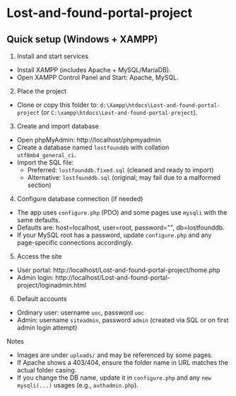 # Lost-and-found-portal-project

## Quick setup (Windows + XAMPP)

1) Install and start services
- Install XAMPP (includes Apache + MySQL/MariaDB).
- Open XAMPP Control Panel and Start: Apache, MySQL.

2) Place the project
- Clone or copy this folder to: `d:\Xampp\htdocs\Lost-and-found-portal-project` (or `C:\xampp\htdocs\Lost-and-found-portal-project`).

3) Create and import database
- Open phpMyAdmin: http://localhost/phpmyadmin
- Create a database named `lostfounddb` with collation `utf8mb4_general_ci`.
- Import the SQL file:
	- Preferred: `lostfounddb.fixed.sql` (cleaned and ready to import)
	- Alternative: `lostfounddb.sql` (original; may fail due to a malformed section)

4) Configure database connection (if needed)
- The app uses `configure.php` (PDO) and some pages use `mysqli` with the same defaults.
- Defaults are: host=localhost, user=root, password="", db=lostfounddb.
- If your MySQL root has a password, update `configure.php` and any page-specific connections accordingly.

5) Access the site
- User portal: http://localhost/Lost-and-found-portal-project/home.php
- Admin login: http://localhost/Lost-and-found-portal-project/loginadmin.html

6) Default accounts
- Ordinary user: username `uoc`, password `uoc`
- Admin: username `siteadmin`, password `admin` (created via SQL or on first admin login attempt)

Notes
- Images are under `uploads/` and may be referenced by some pages.
- If Apache shows a 403/404, ensure the folder name in URL matches the actual folder casing.
- If you change the DB name, update it in `configure.php` and any `new mysqli(...)` usages (e.g., `authadmin.php`).
